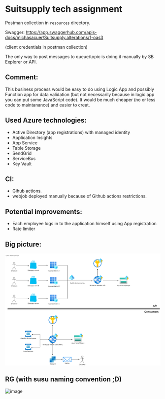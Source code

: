 # Suitsupply tech assignment
Postman collection in `resources` directory.

Swagger: https://app.swaggerhub.com/apis-docs/michasacuer/Suitsupply.alterations/1-oas3

(client credentials in postman collection)

The only way to post messages to queue/topic is doing it manually by SB Explorer or API.

## Comment:
This business process would be easy to do using Logic App and possibly Function app for data validation (but not necessarily because in logic app you can put some JavaScript code). It would be much cheaper (no or less code to maintanance) and easier to creat.

## Used Azure technologies:
- Active Directory (app registrations) with managed identity
- Application Insights
- App Service
- Table Storage
- SendGrid
- ServiceBus
- Key Vault

## CI:
- Gihub actions.
- webjob deployed manually because of Github actions restrictions.

## Potential improvements:
- Each employee logs in to the application himself using App registration
- Rate limiter

## Big picture:

![](https://github.com/michasacuer/suitsupply-tech-assignment/blob/main/resources/bigpicture.png)

## RG (with susu naming convention ;D)

![image](https://user-images.githubusercontent.com/37336963/182036143-b49c8707-da2b-432a-a3b3-9d95b627e9f1.png)

